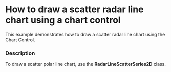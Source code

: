 # How to draw a scatter radar line chart using a chart control


This example demonstrates how to draw a scatter radar line chart using the Chart Control.


<h3>Description</h3>

To draw a scatter polar line chart, use the&nbsp;<strong>RadarLineScatterSeries2D</strong>&nbsp;class.

<br/>



